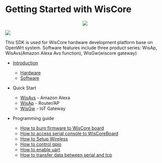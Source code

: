 # Getting Started with WisCore
<div align=center><img src="https://github.com/RAKWireless/wiscore/raw/master/img/inf_reg_wiscore.png"/></div>

![](https://github.com/RAKWireless/wiscore/raw/master/img/inf_reg_pic1.png)

This SDK is used for WisCore hardware development platform base on OpenWrt system. Software features include three product series: WisAp, WisAvs(Amazon Alexa Avs function), WisGw(wiscore gateway)

* [Introduction](Introduction.md)
  * [Hardware](Introduction.md#hardware)
  * [Software](Introduction.md#software) 

* Quick Start
  * [WisAvs](../../wiki/WisAvs) - Amazon Alexa
  * [WisAp](../../wiki/WisAp) - Router/AP
  * [WisGw](../../wiki/WisHgw) - IoT Gateway


* Programming guide
  * [How to burn firmware to WisCore board](https://github.com/RAKWireless/wiscore/wiki/Burn-firmware-to-MT762x-Board)
  * [How to access serial console to WisCoreBoard](https://github.com/RAKWireless/wiscore/wiki/Access-serial-console)
  * [How to Setup Wireless](https://github.com/RAKWireless/wiscore/wiki/Setup-Wireless)
  * [How to control gpio](https://github.com/RAKWireless/wiscore/wiki/Control-Gpio)
  * [How to enable uart](https://github.com/RAKWireless/WisCore/wiki/Introduce-uart)
  * [How to transfer data between serial and tcp](https://github.com/RAKWireless/wiscore/wiki/Transfer-Data-Between-Serial-And-Tcp)
